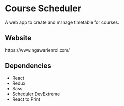 <h1>Course Scheduler</h1>
<p>A web app to create and manage timetable for courses.</p>

<h2>Website</h2>
<p>https://www.ngawarienrol.com/</p>

<h2>Dependencies</h2>
<ul>
  <li>React</li>
  <li>Redux</li>
  <li>Sass</li>
  <li>Scheduler DevExtreme</li>
  <li>React to Print</li>
</ul>
